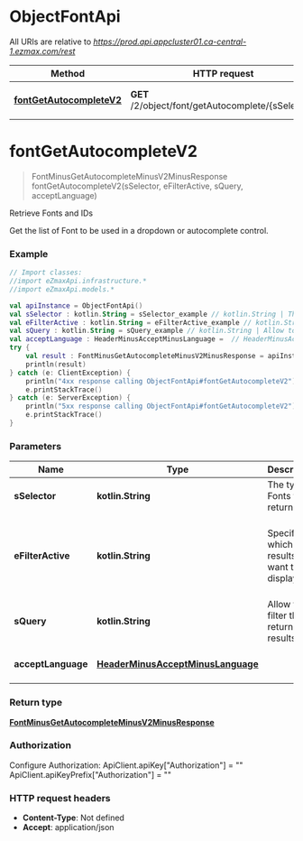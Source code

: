# ObjectFontApi

All URIs are relative to *https://prod.api.appcluster01.ca-central-1.ezmax.com/rest*

Method | HTTP request | Description
------------- | ------------- | -------------
[**fontGetAutocompleteV2**](ObjectFontApi.md#fontGetAutocompleteV2) | **GET** /2/object/font/getAutocomplete/{sSelector} | Retrieve Fonts and IDs


<a name="fontGetAutocompleteV2"></a>
# **fontGetAutocompleteV2**
> FontMinusGetAutocompleteMinusV2MinusResponse fontGetAutocompleteV2(sSelector, eFilterActive, sQuery, acceptLanguage)

Retrieve Fonts and IDs

Get the list of Font to be used in a dropdown or autocomplete control.

### Example
```kotlin
// Import classes:
//import eZmaxApi.infrastructure.*
//import eZmaxApi.models.*

val apiInstance = ObjectFontApi()
val sSelector : kotlin.String = sSelector_example // kotlin.String | The type of Fonts to return
val eFilterActive : kotlin.String = eFilterActive_example // kotlin.String | Specify which results we want to display.
val sQuery : kotlin.String = sQuery_example // kotlin.String | Allow to filter the returned results
val acceptLanguage : HeaderMinusAcceptMinusLanguage =  // HeaderMinusAcceptMinusLanguage | 
try {
    val result : FontMinusGetAutocompleteMinusV2MinusResponse = apiInstance.fontGetAutocompleteV2(sSelector, eFilterActive, sQuery, acceptLanguage)
    println(result)
} catch (e: ClientException) {
    println("4xx response calling ObjectFontApi#fontGetAutocompleteV2")
    e.printStackTrace()
} catch (e: ServerException) {
    println("5xx response calling ObjectFontApi#fontGetAutocompleteV2")
    e.printStackTrace()
}
```

### Parameters

Name | Type | Description  | Notes
------------- | ------------- | ------------- | -------------
 **sSelector** | **kotlin.String**| The type of Fonts to return | [enum: All]
 **eFilterActive** | **kotlin.String**| Specify which results we want to display. | [optional] [default to Active] [enum: All, Active, Inactive]
 **sQuery** | **kotlin.String**| Allow to filter the returned results | [optional]
 **acceptLanguage** | [**HeaderMinusAcceptMinusLanguage**](.md)|  | [optional] [enum: *, en, fr]

### Return type

[**FontMinusGetAutocompleteMinusV2MinusResponse**](FontMinusGetAutocompleteMinusV2MinusResponse.md)

### Authorization


Configure Authorization:
    ApiClient.apiKey["Authorization"] = ""
    ApiClient.apiKeyPrefix["Authorization"] = ""

### HTTP request headers

 - **Content-Type**: Not defined
 - **Accept**: application/json

